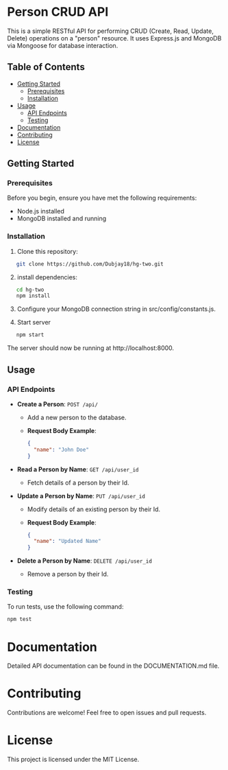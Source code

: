 # Person CRUD API

This is a simple RESTful API for performing CRUD (Create,
Read, Update, Delete) operations on a "person" resource. It
uses Express.js and MongoDB via Mongoose for database
interaction.

## Table of Contents

- [Getting Started](#getting-started)
  - [Prerequisites](#prerequisites)
  - [Installation](#installation)
- [Usage](#usage)
  - [API Endpoints](#api-endpoints)
  - [Testing](#testing)
- [Documentation](#documentation)
- [Contributing](#contributing)
- [License](#license)

## Getting Started

### Prerequisites

Before you begin, ensure you have met the following
requirements:

- Node.js installed
- MongoDB installed and running

### Installation

1. Clone this repository:

```bash
   git clone https://github.com/Dubjay18/hg-two.git
```

2. install dependencies:

```bash
   cd hg-two
   npm install
```

3. Configure your MongoDB connection string in
   src/config/constants.js.

4. Start server

```bash
   npm start
```

The server should now be running at http://localhost:8000.

## Usage

### API Endpoints

- **Create a Person**: `POST /api/`

  - Add a new person to the database.
  - **Request Body Example**:

    ```json
    {
      "name": "John Doe"
    }
    ```

- **Read a Person by Name**: `GET /api/user_id`

  - Fetch details of a person by their Id.

- **Update a Person by Name**: `PUT /api/user_id`

  - Modify details of an existing person by their Id.
  - **Request Body Example**:

    ```json
    {
      "name": "Updated Name"
    }
    ```

- **Delete a Person by Name**: `DELETE /api/user_id`
  - Remove a person by their Id.

### Testing

To run tests, use the following command:

```bash
npm test
```

# Documentation

Detailed API documentation can be found in the
DOCUMENTATION.md file.

# Contributing

Contributions are welcome! Feel free to open issues and pull
requests.

# License

This project is licensed under the MIT License.
